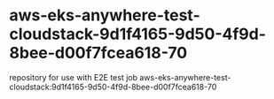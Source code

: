 # aws-eks-anywhere-test-cloudstack-9d1f4165-9d50-4f9d-8bee-d00f7fcea618-70
repository for use with E2E test job aws-eks-anywhere-test-cloudstack:9d1f4165-9d50-4f9d-8bee-d00f7fcea618-70
